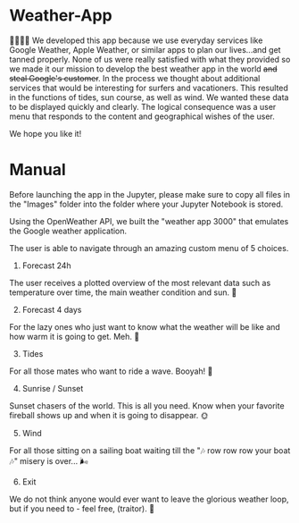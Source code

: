 # Weather-App

🧙🏽‍♀️💬
We developed this app because we use everyday services like Google Weather, Apple Weather, or similar apps to plan our lives...and get tanned properly. None of us were really satisfied with what they provided so we made it our mission to develop the best weather app in the world ~~and steal Google's customer~~. In the process we thought about additional services that would be interesting for surfers and vacationers. This resulted in the functions of tides, sun course, as well as wind.
We wanted these data to be displayed quickly and clearly. The logical consequence was a user menu that responds to the content and geographical wishes of the user.

We hope you like it!


# Manual

Before launching the app in the Jupyter, please make sure to copy all files in the "Images" folder into the folder where your Jupyter Notebook is stored.

Using the OpenWeather API, we built the "weather app 3000" that emulates the Google weather application.

The user is able to navigate through an amazing custom menu of 5 choices.

1. Forecast 24h


The user receives a plotted overview of the most relevant data such as temperature over time, the main weather condition and sun. 💯

2. Forecast 4 days

For the lazy ones who just want to know what the weather will be like and how warm it is going to get. Meh. 🦦

3. Tides

For all those mates who want to ride a wave. Booyah! 🤙

4. Sunrise / Sunset

Sunset chasers of the world. This is all you need. Know when your favorite fireball shows up and when it is going to disappear. 🌞

5. Wind

For all those sitting on a sailing boat waiting till the "🎶 row row row your boat 🎶" misery is over... 🌬

6. Exit

We do not think anyone would ever want to leave the glorious weather loop, but if you need to - feel free, (traitor). 💩